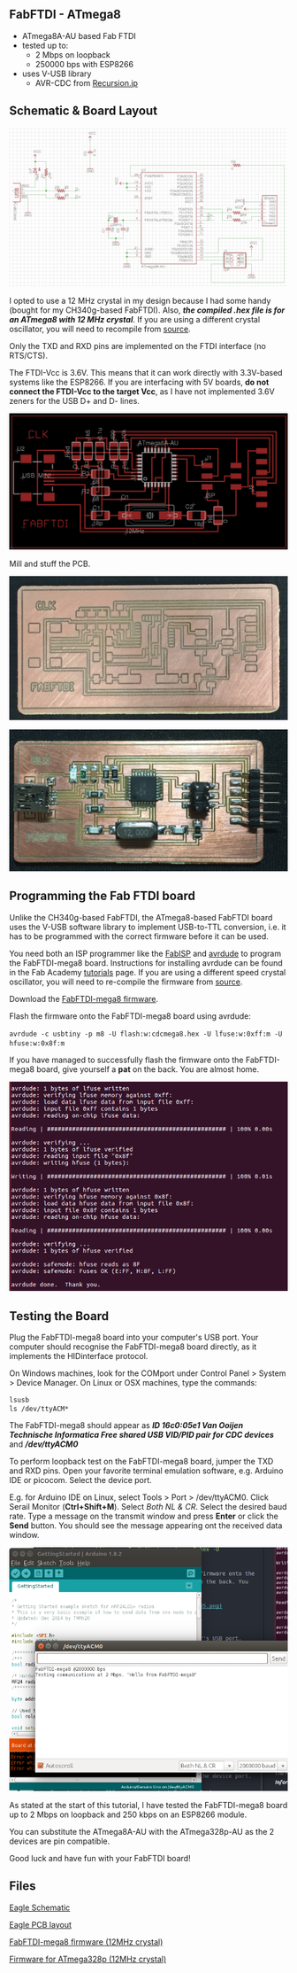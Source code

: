 ## FabFTDI - ATmega8

* ATmega8A-AU based Fab FTDI
* tested up to:
  * 2 Mbps on loopback
  * 250000 bps with ESP8266
* uses V-USB library
  * AVR-CDC from [Recursion.jp](http://www.recursion.jp/prose/avrcdc/)

## Schematic & Board Layout

![FabFTDI-mega8 schematic](images/fabftdi-mega8-01.png)

I opted to use a 12 MHz crystal in my design because I had some handy (bought for my CH340g-based FabFTDI). Also, ***the compiled .hex file is for an ATmega8 with 12 MHz crystal***. If you are using a different crystal oscillator, you will need to recompile from [source](http://www.recursion.jp/prose/avrcdc/download.html).

Only the TXD and RXD pins are implemented on the FTDI interface (no RTS/CTS).

The FTDI-Vcc is 3.6V. This means that it can work directly with 3.3V-based systems like the ESP8266. If you are interfacing with 5V boards, **do not connect the FTDI-Vcc to the target Vcc**, as I have not implemented 3.6V zeners for the USB D+ and D- lines.

![FabFTDI-mega8 board layout](images/fabftdi-mega8-02.png)

Mill and stuff the PCB.

![FabFTDI board after milling](images/fabftdi-mega8-03.png)

![FabFTDI board after stuffing](images/fabftdi-mega8-04.png)

## Programming the Fab FTDI board

Unlike the CH340g-based FabFTDI, the ATmega8-based FabFTDI board uses the V-USB software library to implement USB-to-TTL conversion, i.e. it has to be programmed with the correct firmware before it can be used.

You need both an ISP programmer like the [FabISP](http://docs.academany.org/FabAcademy-Tutorials/_book/en/week4_electronic_production/fabisp.html) and [avrdude](http://savannah.nongnu.org/projects/avrdude) to program the FabFTDI-mega8 board. Instructions for installing avrdude can be found in the Fab Academy [tutorials](http://docs.academany.org/FabAcademy-Tutorials/_book/en/week4_electronic_production/fabisp.html) page. If you are using a different speed crystal oscillator, you will need to re-compile the firmware from [source](http://www.recursion.jp/prose/avrcdc/download.html).

Download the [FabFTDI-mega8 firmware](files/mega8/cdcmega8.hex).

Flash the firmware onto the FabFTDI-mega8 board using avrdude:

`avrdude -c usbtiny -p m8 -U flash:w:cdcmega8.hex -U lfuse:w:0xff:m -U hfuse:w:0x8f:m`

If you have managed to successfully flash the firmware onto the FabFTDI-mega8 board, give yourself a **pat** on the back. You are almost home.

![Flashing the firmware](images/fabftdi-mega8-05.png)

## Testing the Board

Plug the FabFTDI-mega8 board into your computer's USB port. Your computer should recognise the FabFTDI-mega8 board directly, as it implements the HIDinterface protocol.

On Windows machines, look for the COMport under Control Panel > System > Device Manager. On Linux or OSX machines, type the commands:
```
lsusb
ls /dev/ttyACM*
```
The FabFTDI-mega8 should appear as ***ID 16c0:05e1 Van Ooijen Technische Informatica Free shared USB VID/PID pair for CDC devices*** and ***/dev/ttyACM0***

To perform loopback test on the FabFTDI-mega8 board, jumper the TXD and RXD pins. Open your favorite terminal emulation software, e.g. Arduino IDE or picocom. Select the device port.

E.g. for Arduino IDE on Linux, select Tools > Port > /dev/ttyACM0. Click Serail Monitor (**Ctrl+Shift+M**). Select *Both NL & CR*. Select the desired baud rate. Type a message on the transmit window and press **Enter** or click the **Send** button. You should see the message appearing ont the received data window.

![Loopback test](images/fabftdi-mega8-07.png)

As stated at the start of this tutorial, I have tested the FabFTDI-mega8 board up to 2 Mbps on loopback and 250 kbps on an ESP8266 module.

You can substitute the ATmega8A-AU with the ATmega328p-AU as the 2 devices are pin compatible.

Good luck and have fun with your FabFTDI board!

## Files

[Eagle Schematic](files/mega8/fabftdi-mega8.sch)

[Eagle PCB layout](files/mega8/fabftdi-mega8.brd)

[FabFTDI-mega8 firmware (12MHz crystal)](files/mega8/cdcmega8.hex)

[Firmware for ATmega328p (12MHz crystal)](files/mega8/cdcmega328p.hex)
